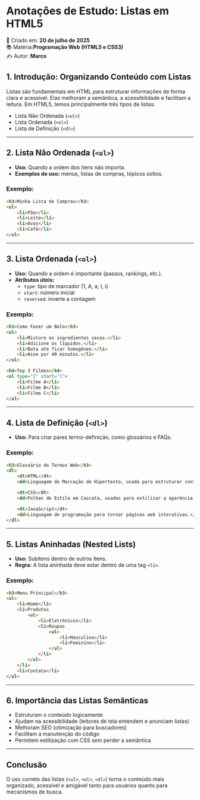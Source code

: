 
# Anotações de Estudo: Listas em HTML5

📅 Criado em: **20 de julho de 2025**  
📚 Matéria:**Programação Web (HTML5 e CSS3)**  
✍️ Autor: **Marco**

## 1. Introdução: Organizando Conteúdo com Listas

Listas são fundamentais em HTML para estruturar informações de forma clara e acessível. Elas melhoram a semântica, a acessibilidade e facilitam a leitura. Em HTML5, temos principalmente três tipos de listas:

- Lista Não Ordenada (`<ul>`)
- Lista Ordenada (`<ol>`)
- Lista de Definição (`<dl>`)

---

## 2. Lista Não Ordenada (`<ul>`)

- **Uso:** Quando a ordem dos itens não importa.
- **Exemplos de uso:** menus, listas de compras, tópicos soltos.

### Exemplo:

```html
<h3>Minha Lista de Compras</h3>
<ul>
    <li>Pão</li>
    <li>Leite</li>
    <li>Ovos</li>
    <li>Café</li>
</ul>
```

---

## 3. Lista Ordenada (`<ol>`)

- **Uso:** Quando a ordem é importante (passos, rankings, etc.).
- **Atributos úteis:**
  - `type`: tipo de marcador (1, A, a, I, i)
  - `start`: número inicial
  - `reversed`: inverte a contagem

### Exemplo:

```html
<h3>Como Fazer um Bolo</h3>
<ol>
    <li>Misture os ingredientes secos.</li>
    <li>Adicione os líquidos.</li>
    <li>Bata até ficar homogêneo.</li>
    <li>Asse por 40 minutos.</li>
</ol>
```

```html
<h4>Top 3 Filmes</h4>
<ol type="I" start="1">
    <li>Filme A</li>
    <li>Filme B</li>
    <li>Filme C</li>
</ol>
```

---

## 4. Lista de Definição (`<dl>`)

- **Uso:** Para criar pares termo-definição, como glossários e FAQs.

### Exemplo:

```html
<h3>Glossário de Termos Web</h3>
<dl>
    <dt>HTML</dt>
    <dd>Linguagem de Marcação de Hipertexto, usada para estruturar conteúdo na web.</dd>

    <dt>CSS</dt>
    <dd>Folhas de Estilo em Cascata, usadas para estilizar a aparência de documentos web.</dd>

    <dt>JavaScript</dt>
    <dd>Linguagem de programação para tornar páginas web interativas.</dd>
</dl>
```

---

## 5. Listas Aninhadas (Nested Lists)

- **Uso:** Subitens dentro de outros itens.
- **Regra:** A lista aninhada deve estar dentro de uma tag `<li>`.

### Exemplo:

```html
<h3>Menu Principal</h3>
<ul>
    <li>Home</li>
    <li>Produtos
        <ul>
            <li>Eletrônicos</li>
            <li>Roupas
                <ul>
                    <li>Masculino</li>
                    <li>Feminino</li>
                </ul>
            </li>
        </ul>
    </li>
    <li>Contato</li>
</ul>
```

---

## 6. Importância das Listas Semânticas

- Estruturam o conteúdo logicamente
- Ajudam na acessibilidade (leitores de tela entendem e anunciam listas)
- Melhoram SEO (otimização para buscadores)
- Facilitam a manutenção do código
- Permitem estilização com CSS sem perder a semântica

---

## Conclusão

O uso correto das listas (`<ul>`, `<ol>`, `<dl>`) torna o conteúdo mais organizado, acessível e amigável tanto para usuários quanto para mecanismos de busca.
